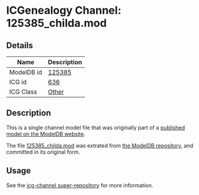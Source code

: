 # ICGenealogy Channel: 125385\_childa.mod

## Details

Name | Description
---- | -----------
ModelDB id | [125385](http://senselab.med.yale.edu/ModelDB/ShowModel.cshtml?model=125385)
ICG id | [636](http://icg.neurotheory.ox.ac.uk/channels/other/636)
ICG Class | [Other](http://icg.neurotheory.ox.ac.uk/channels/other)

## Description

This is a single channel model file that was originally part of a [published model on the ModelDB website](http://senselab.med.yale.edu/mModelDB/ShowModel.cshtml?model=125385).

The file [125385\_childa.mod](125385_childa.mod) was extrated from [the ModelDB repository](http://senselab.med.yale.edu/ModelDB/ShowModel.cshtml?model=125385), and committed in its original form.

## Usage

See the [icg-channel super-repository](https://github.com/icgenealogy/icg-channels) for more information.
